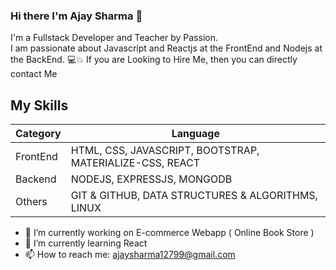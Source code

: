 ### Hi there I'm Ajay Sharma   👋

I'm a Fullstack Developer and Teacher by Passion.  
I am passionate about Javascript and Reactjs at the FrontEnd and Nodejs at the BackEnd. 💻💥
If you are Looking to Hire Me, then you can directly contact Me

## My Skills

| Category | Language |
| ----------- | ----------- |
| FrontEnd | HTML, CSS, JAVASCRIPT, BOOTSTRAP, MATERIALIZE-CSS, REACT |
| Backend  | NODEJS, EXPRESSJS, MONGODB |
| Others   | GIT & GITHUB, DATA STRUCTURES & ALGORITHMS, LINUX |

- 🔭 I’m currently working on E-commerce Webapp ( Online Book Store )
- 🌱 I’m currently learning React
- 📫 How to reach me: ajaysharma12799@gmail.com